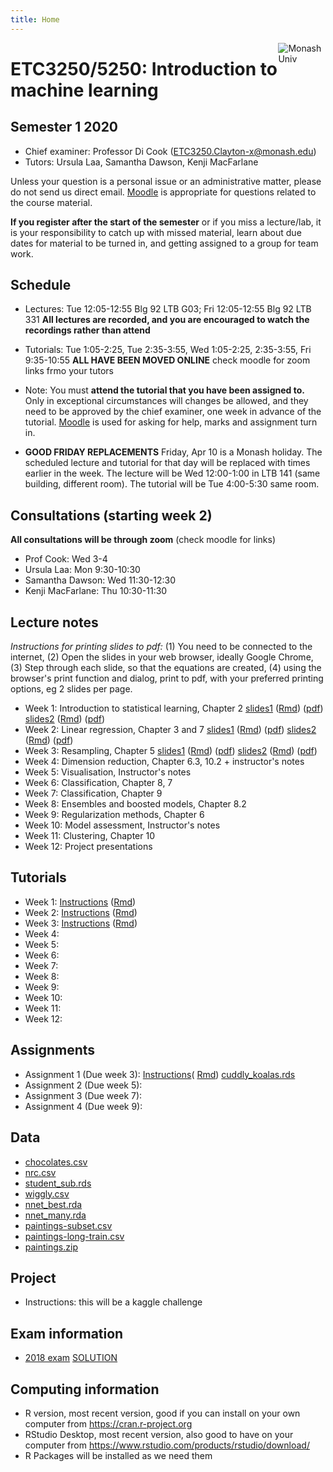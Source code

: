 ```yaml
---
title: Home
---
```


[<img src="img/M.png" style="max-width:15%;min-width:40px;float:right;" alt="Monash Univ" />](https://monash.edu)

# ETC3250/5250: Introduction to machine learning

## Semester 1 2020

- Chief examiner: Professor Di Cook (ETC3250.Clayton-x@monash.edu)
- Tutors: Ursula Laa, Samantha Dawson, Kenji MacFarlane

Unless your question is a personal issue or an administrative matter, please do not send us direct email. [Moodle](https://lms.monash.edu/course/view.php?id=63422) is appropriate for questions related to the course material.

**If you register after the start of the semester** or if you miss a lecture/lab, it is your responsibility to catch up with missed material, learn about due dates for material to be turned in, and getting assigned to a group for team work. 

## Schedule

- Lectures: Tue 12:05-12:55 Blg 92 LTB G03; Fri 12:05-12:55 Blg 92 LTB 331 **All lectures are recorded, and you are encouraged to watch the recordings rather than attend**

- Tutorials: Tue 1:05-2:25, Tue 2:35-3:55, Wed 1:05-2:25, 2:35-3:55, Fri 9:35-10:55 **ALL HAVE BEEN MOVED ONLINE** check moodle for zoom links  frmo your tutors
- Note: You must **attend the tutorial that you have been assigned to.** Only in exceptional circumstances will changes be allowed, and they need to be approved by the chief examiner, one week in advance of the tutorial. [Moodle](https://lms.monash.edu/course/view.php?id=49079) is used for asking for help, marks and assignment turn in. 

- **GOOD FRIDAY REPLACEMENTS** Friday, Apr 10 is a Monash holiday. The
  scheduled lecture and tutorial for that day will be replaced with
  times earlier in the week. The lecture will be Wed 12:00-1:00 in LTB 141 (same building, different room). The tutorial will be Tue 4:00-5:30 same room.

## Consultations (starting week 2)

**All consultations will be through zoom** (check moodle for  links)

- Prof Cook: Wed 3-4 
- Ursula Laa: Mon 9:30-10:30 
- Samantha Dawson: Wed 11:30-12:30 
- Kenji MacFarlane: Thu 10:30-11:30 

## Lecture notes

*Instructions for printing slides to pdf:* (1) You need to be connected to the internet, (2) Open the slides in your web browser, ideally Google Chrome, (3) Step through each slide, so that the equations are created, (4) using the browser's print function and dialog, print to pdf, with your preferred printing options, eg 2 slides per page.

- Week 1: Introduction to statistical learning, Chapter 2 [slides1](http://iml.numbat.space/lectures/week1/introduction.html) ([Rmd](http://iml.numbat.space/lectures/week1/introduction.Rmd)) ([pdf](http://iml.numbat.space/lectures/week1/introduction.pdf)) [slides2](http://iml.numbat.space/lectures/week1/statlearn.html) ([Rmd](http://iml.numbat.space/lectures/week1/statlearn.Rmd))
([pdf](http://iml.numbat.space/lectures/week1/statlearn.pdf))
- Week 2: Linear regression, Chapter 3 and 7 
[slides1](http://iml.numbat.space/lectures/week2/linear-regression.html) ([Rmd](http://iml.numbat.space/lectures/week2/linear-regression.Rmd)) ([pdf](http://iml.numbat.space/lectures/week2/linear-regression.pdf)) [slides2](http://iml.numbat.space/lectures/week2/flexible-regression.html) ([Rmd](http://iml.numbat.space/lectures/week2/flexible-regression.Rmd))
([pdf](http://iml.numbat.space/lectures/week2/flexible-regression.pdf))
- Week 3: Resampling, Chapter 5 [slides1](http://iml.numbat.space/lectures/week3/categorical_response_regression.html) ([Rmd](http://iml.numbat.space/lectures/week3/categorical_response_regression.Rmd)) ([pdf](http://iml.numbat.space/lectures/week3/categorical_response_regression.pdf)) [slides2](http://iml.numbat.space/lectures/week3/resampling.html) ([Rmd](http://iml.numbat.space/lectures/week3/resampling.Rmd))
([pdf](http://iml.numbat.space/lectures/week3/resampling.pdf))
- Week 4: Dimension reduction, Chapter 6.3, 10.2 + instructor's notes
- Week 5: Visualisation, Instructor's notes
- Week 6: Classification,  Chapter 8, 7
- Week 7: Classification, Chapter 9
- Week 8: Ensembles and boosted models, Chapter 8.2 
- Week 9: Regularization methods, Chapter 6 
- Week 10: Model assessment, Instructor's notes
- Week 11: Clustering, Chapter 10
- Week 12: Project presentations

<!--
https://www.monash.edu/policy-bank/academic/education/learning-and-teaching
-->

## Tutorials

- Week 1: [Instructions](https://iml.numbat.space/labs/lab1.html) ([Rmd](https://iml.numbat.space/labs/lab1.Rmd))
- Week 2: [Instructions](https://iml.numbat.space/labs/lab2.html) ([Rmd](https://iml.numbat.space/labs/lab2.Rmd))
- Week 3: [Instructions](https://iml.numbat.space/labs/lab3.html) ([Rmd](https://iml.numbat.space/labs/lab3.Rmd))
- Week 4:
- Week 5: 
- Week 6: 
- Week 7: 
- Week 8: 
- Week 9: 
- Week 10: 
- Week 11:  
- Week 12: 

## Assignments

- Assignment 1 (Due week 3): [Instructions](assignments/assignment1.html)( [Rmd](assignments/assignment1.Rmd)) [cuddly_koalas.rds](assignments/data/cuddly_koalas.rds)
- Assignment 2 (Due week 5):
- Assignment 3 (Due week 7):
- Assignment 4 (Due week 9):

## Data

- [chocolates.csv](http://iml.numbat.space/data/chocolates.csv)
- [nrc.csv](http://iml.numbat.space/data/nrc.csv)
- [student_sub.rds](http://iml.numbat.space/data/student_sub.rds)
- [wiggly.csv](http://iml.numbat.space/labs/data/wiggly.csv)
- [nnet_best.rda](http://iml.numbat.space/labs/data/nnet_best.rda)
- [nnet_many.rda](http://iml.numbat.space/labs/data/nnet_many.rda)
- [paintings-subset.csv](http://iml.numbat.space/labs/data/paintings-subset.csv)
- [paintings-long-train.csv](http://iml.numbat.space/labs/data/paintings-long-train.csv)
- [paintings.zip](http://iml.numbat.space/labs/data/paintings.zip)

## Project

- Instructions: this will be a kaggle challenge

## Exam information

- [2018 exam](http://iml.numbat.space/exam/practice_exam_2018.pdf) [SOLUTION](http://iml.numbat.space/exam/practice_exam_solution_2018.pdf)


## Computing information

- R version, most recent version, good if you can install on your own computer from https://cran.r-project.org
- RStudio Desktop, most recent version, also good to have on your computer from https://www.rstudio.com/products/rstudio/download/
- R Packages will be installed as we need them

